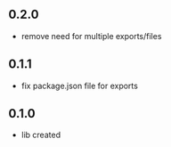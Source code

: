 ## 0.2.0
- remove need for multiple exports/files

## 0.1.1
- fix package.json file for exports

## 0.1.0
- lib created
